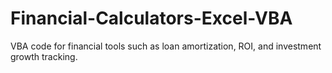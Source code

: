 # Financial-Calculators-Excel-VBA
VBA code for financial tools such as loan amortization, ROI, and investment growth tracking.
